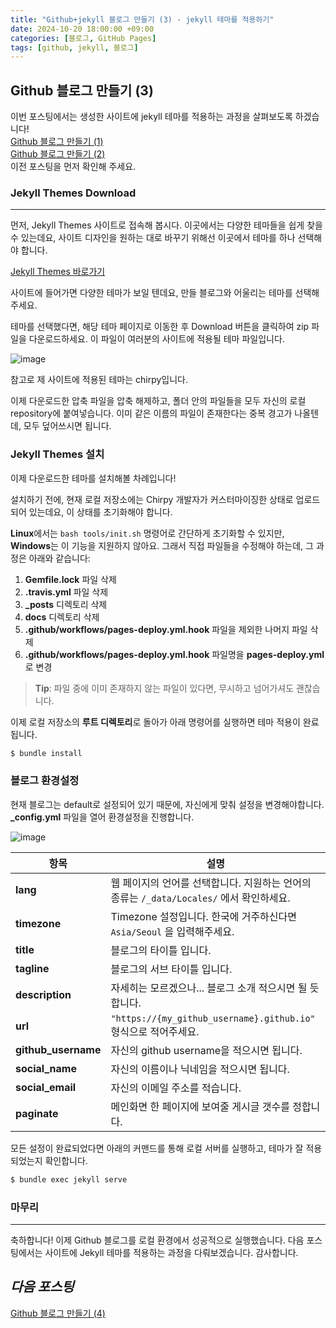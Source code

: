 ```yaml
---
title: "Github+jekyll 블로그 만들기 (3) - jekyll 테마를 적용하기"
date: 2024-10-20 18:00:00 +09:00
categories: [블로그, GitHub Pages]
tags: [github, jekyll, 블로그]
---
```


## Github 블로그 만들기 (3)

이번 포스팅에서는 생성한 사이트에 jekyll 테마를 적용하는 과정을 살펴보도록 하겠습니다!  
[Github 블로그 만들기 (1)](/posts/blog2)  
[Github 블로그 만들기 (2)](/posts/blog3)  
이전 포스팅을 먼저 확인해 주세요.

### Jekyll Themes Download
---

먼저, Jekyll Themes 사이트로 접속해 봅시다. 이곳에서는 다양한 테마들을 쉽게 찾을 수 있는데요,
사이트 디자인을 원하는 대로 바꾸기 위해선 이곳에서 테마를 하나 선택해야 합니다.

[Jekyll Themes 바로가기](https://jekyllthemes.org/)


사이트에 들어가면 다양한 테마가 보일 텐데요, 만들 블로그와 어울리는 테마를 선택해 주세요.

테마를 선택했다면, 해당 테마 페이지로 이동한 후 Download 버튼을 클릭하여 zip 파일을 다운로드하세요.
이 파일이 여러분의 사이트에 적용될 테마 파일입니다.

![image](https://github.com/user-attachments/assets/ab890099-2359-4e77-a947-319879586f3c)

참고로 제 사이트에 적용된 테마는 chirpy입니다.

이제 다운로드한 압축 파일을 압축 해제하고, 폴더 안의 파일들을 모두 자신의 로컬 repository에 붙여넣습니다.
이미 같은 이름의 파일이 존재한다는 중복 경고가 나올텐데, 모두 덮어쓰시면 됩니다.


### Jekyll Themes 설치

이제 다운로드한 테마를 설치해볼 차례입니다!

설치하기 전에, 현재 로컬 저장소에는 Chirpy 개발자가 커스터마이징한 상태로 업로드되어 있는데요, 이 상태를 초기화해야 합니다.

**Linux**에서는 `bash tools/init.sh` 명령어로 간단하게 초기화할 수 있지만, **Windows**는 이 기능을 지원하지 않아요. 그래서 직접 파일들을 수정해야 하는데, 그 과정은 아래와 같습니다:

1. **Gemfile.lock** 파일 삭제
2. **.travis.yml** 파일 삭제
3. **_posts** 디렉토리 삭제
4. **docs** 디렉토리 삭제
5. **.github/workflows/pages-deploy.yml.hook** 파일을 제외한 나머지 파일 삭제
6. **.github/workflows/pages-deploy.yml.hook** 파일명을 **pages-deploy.yml**로 변경

> **Tip**: 파일 중에 이미 존재하지 않는 파일이 있다면, 무시하고 넘어가셔도 괜찮습니다.

이제 로컬 저장소의 **루트 디렉토리**로 돌아가 아래 명령어를 실행하면 테마 적용이 완료됩니다.
```bash
$ bundle install
```

### 블로그 환경설정
현재 블로그는 default로 설정되어 있기 때문에, 자신에게 맞춰 설정을 변경해야합니다.  
**_config.yml** 파일을 열어 환경설정을 진행합니다.

![image](https://github.com/user-attachments/assets/4b7f8e9d-2b18-4e11-a516-9c577c3c0b60)

| 항목                | 설명                                                                                     |
|---------------------|------------------------------------------------------------------------------------------|
| **lang**            | 웹 페이지의 언어를 선택합니다. 지원하는 언어의 종류는 `/_data/Locales/` 에서 확인하세요.   |
| **timezone**        | Timezone 설정입니다. 한국에 거주하신다면 `Asia/Seoul` 을 입력해주세요.                    |
| **title**           | 블로그의 타이틀 입니다.                                                                  |
| **tagline**         | 블로그의 서브 타이틀 입니다.                                                              |
| **description**     | 자세히는 모르겠으나... 블로그 소개 적으시면 될 듯 합니다.                                |
| **url**             | `"https://{my_github_username}.github.io"` 형식으로 적어주세요.                           |
| **github_username** | 자신의 github username을 적으시면 됩니다.                                                |
| **social_name**     | 자신의 이름이나 닉네임을 적으시면 됩니다.                                                 |
| **social_email**    | 자신의 이메일 주소를 적습니다.                                                           |
| **paginate**        | 메인화면 한 페이지에 보여줄 게시글 갯수를 정합니다.                                       |

모든 설정이 완료되었다면 아래의 커맨드를 통해 로컬 서버를 실행하고, 테마가 잘 적용되었는지 확인합니다.
```bash
$ bundle exec jekyll serve
```

### 마무리
---
축하합니다! 이제 Github 블로그를 로컬 환경에서 성공적으로 실행했습니다. 다음 포스팅에서는 사이트에 Jekyll 테마를 적용하는 과정을 다뤄보겠습니다. 감사합니다.

***다음 포스팅***
---
[Github 블로그 만들기 (4)](/posts/blog5)
